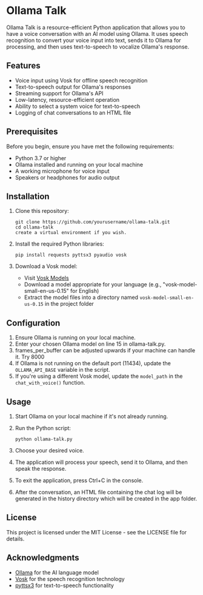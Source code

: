 # Ollama Talk

Ollama Talk is a resource-efficient Python application that allows you to have a voice conversation with an AI model using Ollama. It uses speech recognition to convert your voice input into text, sends it to Ollama for processing, and then uses text-to-speech to vocalize Ollama's response.

## Features

- Voice input using Vosk for offline speech recognition
- Text-to-speech output for Ollama's responses
- Streaming support for Ollama's API
- Low-latency, resource-efficient operation
- Ability to select a system voice for text-to-speech
- Logging of chat conversations to an HTML file

## Prerequisites

Before you begin, ensure you have met the following requirements:

- Python 3.7 or higher
- Ollama installed and running on your local machine
- A working microphone for voice input
- Speakers or headphones for audio output

## Installation

1. Clone this repository:
   ```
   git clone https://github.com/yourusername/ollama-talk.git
   cd ollama-talk
   create a virtual environment if you wish.
   ```

2. Install the required Python libraries:
   ```
   pip install requests pyttsx3 pyaudio vosk
   ```

3. Download a Vosk model:
   - Visit [Vosk Models](https://alphacephei.com/vosk/models)
   - Download a model appropriate for your language (e.g., "vosk-model-small-en-us-0.15" for English)
   - Extract the model files into a directory named `vosk-model-small-en-us-0.15` in the project folder

## Configuration

1. Ensure Ollama is running on your local machine.
2. Enter your chosen Ollama model on line 15 in ollama-talk.py.
3. frames_per_buffer can be adjusted upwards if your machine can handle it. Try 8000
4. If Ollama is not running on the default port (11434), update the `OLLAMA_API_BASE` variable in the script.
5. If you're using a different Vosk model, update the `model_path` in the `chat_with_voice()` function.

## Usage

1. Start Ollama on your local machine if it's not already running.

2. Run the Python script:
   ```
   python ollama-talk.py
   ```

3. Choose your desired voice.

4. The application will process your speech, send it to Ollama, and then speak the response.

5. To exit the application, press Ctrl+C in the console.

6. After the conversation, an HTML file containing the chat log will be generated in the history directory which will be created in the app folder.

## License

This project is licensed under the MIT License - see the LICENSE file for details.

## Acknowledgments

- [Ollama](https://github.com/jmorganca/ollama) for the AI language model
- [Vosk](https://github.com/alphacep/vosk-api) for the speech recognition technology
- [pyttsx3](https://github.com/nateshmbhat/pyttsx3) for text-to-speech functionality
